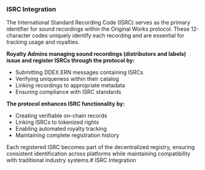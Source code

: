 ### ISRC Integration

The International Standard Recording Code (ISRC) serves as the primary identifier for sound recordings within the Original Works protocol. These 12-character codes uniquely identify each recording and are essential for tracking usage and royalties.

**Royalty Admins managing sound recordings (distributors and labels) issue and register ISRCs through the protocol by:**
- Submitting DDEX.ERN messages containing ISRCs
- Verifying uniqueness within their catalog
- Linking recordings to appropriate metadata
- Ensuring compliance with ISRC standards

**The protocol enhances ISRC functionality by:**
- Creating verifiable on-chain records
- Linking ISRCs to tokenized rights
- Enabling automated royalty tracking
- Maintaining complete registration history

Each registered ISRC becomes part of the decentralized registry, ensuring consistent identification across platforms while maintaining compatibility with traditional industry systems.# ISRC Integration

